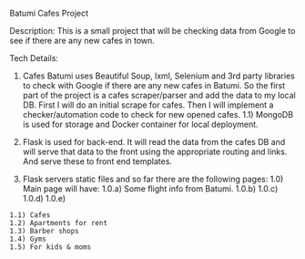 Batumi Cafes Project

Description: 
  This is a small project that will be checking data from Google to see if there are any new
cafes in town. 

Tech Details:
  1) Cafes Batumi uses Beautiful Soup, lxml, Selenium and 3rd party libraries to check with Google if there are any new cafes 
in Batumi. So the first part of the project is a cafes scraper/parser and add the data to my local DB. First I will do 
an initial scrape for cafes. Then I will implement a checker/automation code to check for new opened cafes.
   1.1) MongoDB is used for storage and Docker container for local deployment.

  2) Flask is used for back-end. It will read the data from the cafes DB and will serve that data to the front using the
appropriate routing and links. And serve these to front end templates.

  3) Flask servers static files and so far there are the following pages:
    1.0) Main page will have:
       1.0.a) Some flight info from Batumi.
       1.0.b) 
       1.0.c)
       1.0.d)
       1.0.e)

    1.1) Cafes
    1.2) Apartments for rent
    1.3) Barber shops
    1.4) Gyms
    1.5) For kids & moms


